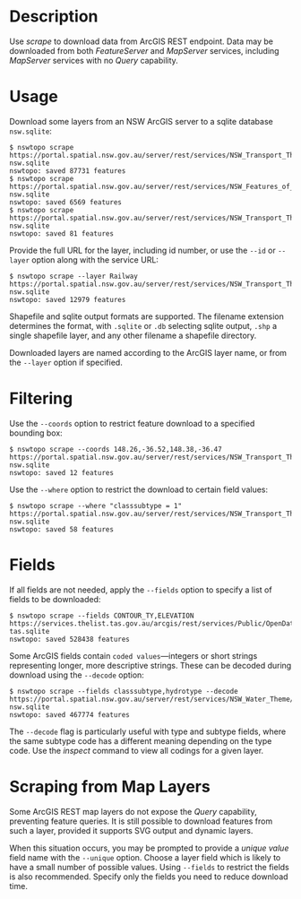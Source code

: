 # Description

Use *scrape* to download data from ArcGIS REST endpoint. Data may be downloaded from both *FeatureServer* and *MapServer* services, including *MapServer* services with no *Query* capability.

# Usage

Download some layers from an NSW ArcGIS server to a sqlite database `nsw.sqlite`:

```
$ nswtopo scrape https://portal.spatial.nsw.gov.au/server/rest/services/NSW_Transport_Theme/MapServer/1 nsw.sqlite
nswtopo: saved 87731 features
$ nswtopo scrape https://portal.spatial.nsw.gov.au/server/rest/services/NSW_Features_of_Interest_Category/MapServer/6 nsw.sqlite
nswtopo: saved 6569 features
$ nswtopo scrape https://portal.spatial.nsw.gov.au/server/rest/services/NSW_Transport_Theme/MapServer/10 nsw.sqlite
nswtopo: saved 81 features
```

Provide the full URL for the layer, including id number, or use the `--id` or `--layer` option along with the service URL:

```
$ nswtopo scrape --layer Railway https://portal.spatial.nsw.gov.au/server/rest/services/NSW_Transport_Theme/MapServer nsw.sqlite
nswtopo: saved 12979 features
```

Shapefile and sqlite output formats are supported. The filename extension determines the format, with `.sqlite` or `.db` selecting sqlite output, `.shp` a single shapefile layer, and any other filename a shapefile directory.

Downloaded layers are named according to the ArcGIS layer name, or from the `--layer` option if specified.

# Filtering

Use the `--coords` option to restrict feature download to a specified bounding box:

```
$ nswtopo scrape --coords 148.26,-36.52,148.38,-36.47 https://portal.spatial.nsw.gov.au/server/rest/services/NSW_Transport_Theme/MapServer/10 nsw.sqlite
nswtopo: saved 12 features
```

Use the `--where` option to restrict the download to certain field values:

```
$ nswtopo scrape --where "classsubtype = 1" https://portal.spatial.nsw.gov.au/server/rest/services/NSW_Transport_Theme/MapServer/10 nsw.sqlite
nswtopo: saved 58 features
```

# Fields

If all fields are not needed, apply the `--fields` option to specify a list of fields to be downloaded:

```
$ nswtopo scrape --fields CONTOUR_TY,ELEVATION https://services.thelist.tas.gov.au/arcgis/rest/services/Public/OpenDataWFS/MapServer/16 tas.sqlite
nswtopo: saved 528438 features
```

Some ArcGIS fields contain `coded values`—integers or short strings representing longer, more descriptive strings. These can be decoded during download using the `--decode` option:

```
$ nswtopo scrape --fields classsubtype,hydrotype --decode https://portal.spatial.nsw.gov.au/server/rest/services/NSW_Water_Theme/MapServer/6 nsw.sqlite
nswtopo: saved 467774 features
```

The `--decode` flag is particularly useful with type and subtype fields, where the same subtype code has a different meaning depending on the type code. Use the *inspect* command to view all codings for a given layer.

# Scraping from Map Layers

Some ArcGIS REST map layers do not expose the *Query* capability, preventing feature queries. It is still possible to download features from such a layer, provided it supports SVG output and dynamic layers.

When this situation occurs, you may be prompted to provide a *unique value* field name with the `--unique` option. Choose a layer field which is likely to have a small number of possible values. Using `--fields` to restrict the fields is also recommended. Specify only the fields you need to reduce download time.
